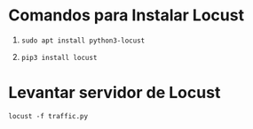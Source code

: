 # Comandos para Instalar Locust

1. ```sudo apt install python3-locust```

2. ```pip3 install locust```

# Levantar servidor de Locust
```locust -f traffic.py```
